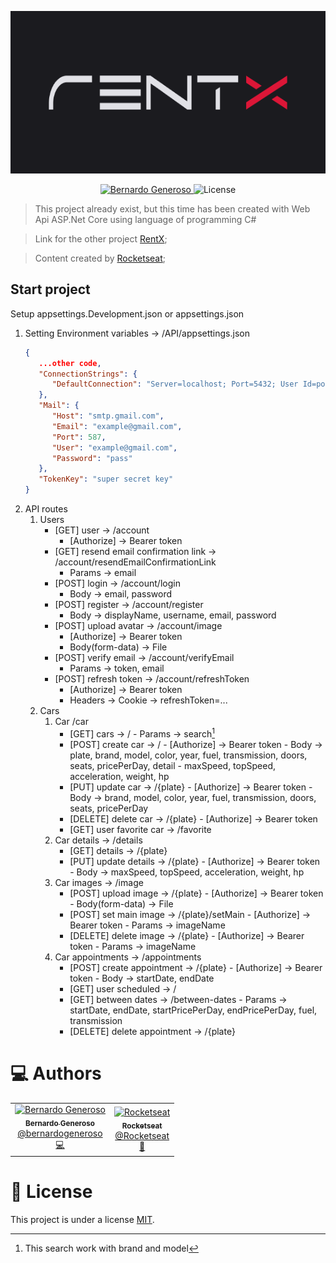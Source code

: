 <p align="center">
   <img src="https://raw.githubusercontent.com/bernardogeneroso/RentX-Rocketseat/main/readme-assets/logo.png" alt="RenteX" height="260"/>
</p>

<p align="center">
   <a href="https://www.linkedin.com/in/bernardo-generoso-829ba81b0">
      <img alt="Bernardo Generoso" src="https://img.shields.io/badge/-Bernardo%20Generoso-DC1637?style=flat&logo=Linkedin&logoColor=white" />
   </a>

  <img alt="License" src="https://img.shields.io/badge/license-MIT-DC1637">
</p>

> This project already exist, but this time has been created with Web Api ASP.Net Core using language of programming C#

> Link for the other project [RentX](https://github.com/bernardogeneroso/RentX-Rocketseat);

> Content created by [Rocketseat](https://github.com/Rocketseat);

## Start project

Setup appsettings.Development.json or appsettings.json

1. Setting Environment variables -> /API/appsettings.json
    ```json
    {
       ...other code,
       "ConnectionStrings": {
          "DefaultConnection": "Server=localhost; Port=5432; User Id=postgres; Password=pass; Database=RentX"
       },
       "Mail": {
          "Host": "smtp.gmail.com",
          "Email": "example@gmail.com",
          "Port": 587,
          "User": "example@gmail.com",
          "Password": "pass"
       },
       "TokenKey": "super secret key"
    }
    ```
2. API routes
    1. Users
        - [GET] user -> /account
            - [Authorize] -> Bearer token
        - [GET] resend email confirmation link -> /account/resendEmailConfirmationLink
            - Params -> email
        - [POST] login -> /account/login
            - Body -> email, password
        - [POST] register -> /account/register
            - Body -> displayName, username, email, password
        - [POST] upload avatar -> /account/image
            - [Authorize] -> Bearer token
            - Body(form-data) -> File
        - [POST] verify email -> /account/verifyEmail
            - Params -> token, email
        - [POST] refresh token -> /account/refreshToken
            - [Authorize] -> Bearer token
            - Headers -> Cookie -> refreshToken=...
    2. Cars
         1. Car /car
            - [GET] cars -> /
                  - Params -> search[^1]
            - [POST] create car -> /
                  - [Authorize] -> Bearer token
                  - Body -> plate, brand, model, color, year, fuel, transmission, doors, seats, pricePerDay, detail - maxSpeed, topSpeed, acceleration, weight, hp
            - [PUT] update car -> /{plate}
                  - [Authorize] -> Bearer token
                  - Body -> brand, model, color, year, fuel, transmission, doors, seats, pricePerDay
            - [DELETE] delete car -> /{plate}
                  - [Authorize] -> Bearer token
            - [GET] user favorite car -> /favorite
         2. Car details -> /details
            - [GET] details -> /{plate}
            - [PUT] update details -> /{plate}
                  - [Authorize] -> Bearer token
                  - Body -> maxSpeed, topSpeed, acceleration, weight, hp
         3. Car images -> /image
            - [POST] upload image -> /{plate}
                  - [Authorize] -> Bearer token
                  - Body(form-data) -> File
            - [POST] set main image -> /{plate}/setMain
                  - [Authorize] -> Bearer token
                  - Params -> imageName
            - [DELETE] delete image -> /{plate}
                  - [Authorize] -> Bearer token
                  - Params -> imageName
         4. Car appointments -> /appointments
            - [POST] create appointment -> /{plate}
                  - [Authorize] -> Bearer token
                  - Body -> startDate, endDate
            - [GET] user scheduled -> /
            - [GET] between dates -> /between-dates
                  - Params -> startDate, endDate, startPricePerDay, endPricePerDay, fuel, transmission
            - [DELETE] delete appointment -> /{plate}

# :computer: Authors

<table>
  <tr>
    <td align="center">
      <a href="http://github.com/bernardogeneroso">
        <img src="https://avatars.githubusercontent.com/u/58465456?v=4" width="100px;" alt="Bernardo Generoso"/>
        <br />
        <sub>
          <b>Bernardo Generoso</b>
        </sub>
       </a>
       <br />
       <a href="https://www.linkedin.com/in/bernardo-generoso-829ba81b0" title="Linkedin">@bernardogeneroso</a>
       <br />
       <a href="https://github.com/bernardogeneroso/RentX-Rocketseat/commits/main" title="Code">💻</a>
    </td>
    <td align="center">
      <a href="https://github.com/Rocketseat">
        <img src="https://avatars0.githubusercontent.com/u/28929274?s=200&v=4" width="100px;" alt="Rocketseat"/>
        <br />
        <sub>
          <b>Rocketseat</b>
        </sub>
       </a>
       <br />
       <a href="https://www.linkedin.com/school/rocketseat" title="Linkedin">@Rocketseat</a>
       <br />
       <a href="https://rocketseat.com.br" title="Content creators">🚀</a>
    </td>
  </tr>
</table>

# :closed_book: License

This project is under a license [MIT](./LICENSE).

[^1]: This search work with brand and model
